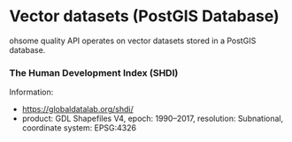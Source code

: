 # Vector datasets (PostGIS Database)

ohsome quality API operates on vector datasets stored in a PostGIS database.


### The Human Development Index (SHDI)

Information:
- https://globaldatalab.org/shdi/
- product: GDL Shapefiles V4, epoch: 1990–2017, resolution: Subnational, coordinate system: EPSG:4326
